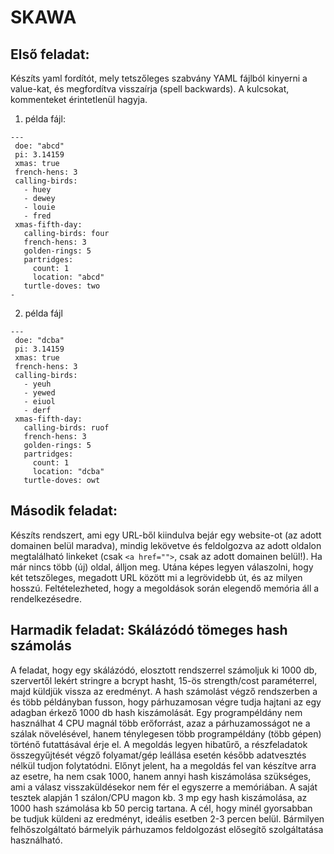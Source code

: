 # SKAWA

## Első feladat:
Készíts yaml fordítót, mely tetszőleges szabvány YAML fájlból kinyerni a value-kat, és megfordítva visszaírja (spell backwards). 
A kulcsokat, kommenteket érintetlenül hagyja.

1. példa fájl:
```
---
 doe: "abcd"
 pi: 3.14159
 xmas: true
 french-hens: 3
 calling-birds:
   - huey
   - dewey
   - louie
   - fred
 xmas-fifth-day:
   calling-birds: four
   french-hens: 3
   golden-rings: 5
   partridges:
     count: 1
     location: "abcd"
   turtle-doves: two
- 
```

2. példa fájl
```
---
 doe: "dcba"
 pi: 3.14159
 xmas: true
 french-hens: 3
 calling-birds:
   - yeuh
   - yewed
   - eiuol
   - derf
 xmas-fifth-day:
   calling-birds: ruof
   french-hens: 3
   golden-rings: 5
   partridges:
     count: 1
     location: "dcba"
   turtle-doves: owt
```

## Második feladat:
Készíts rendszert, ami egy URL-ből kiindulva bejár egy website-ot (az adott domainen belül maradva), 
mindig lekövetve és feldolgozva az adott oldalon  megtalálható linkeket (csak ```<a href="">```, csak az adott domainen belül!). 
Ha már nincs több (új) oldal, álljon meg. Utána képes legyen válaszolni, hogy két tetszőleges, megadott URL között mi a legrövidebb út, 
és az milyen hosszú. Feltételezheted, hogy  a megoldások során elegendő memória áll a rendelkezésedre.

## Harmadik feladat: Skálázódó tömeges hash számolás
A feladat, hogy egy skálázódó, elosztott rendszerrel számoljuk ki 1000 db, szervertől lekért stringre a bcrypt hasht, 15-ös strength/cost paraméterrel, 
majd küldjük vissza az eredményt. A hash számolást végző rendszerben a és több példányban fusson, 
hogy párhuzamosan végre tudja hajtani az egy adagban érkező 1000 db hash kiszámolását. Egy programpéldány nem használhat 4 CPU magnál több erőforrást, 
azaz a párhuzamosságot ne a szálak növelésével, hanem ténylegesen több programpéldány (több gépen) történő futattásával érje el.
A megoldás legyen hibatűrő, a részfeladatok összegyűjtését végző folyamat/gép leállása esetén később adatvesztés nélkül tudjon folytatódni.
Előnyt jelent, ha a megoldás fel van készítve arra az esetre, ha nem csak 1000, hanem annyi hash kiszámolása szükséges, 
ami a válasz visszaküldésekor nem fér el egyszerre a memóriában. A saját tesztek alapján 1 szálon/CPU magon kb. 3 mp egy hash kiszámolása, 
az 1000 hash számolása kb 50 percig tartana. A cél, hogy minél gyorsabban be tudjuk küldeni az eredményt, ideális esetben 2-3 percen belül.
Bármilyen felhőszolgáltató bármelyik párhuzamos feldolgozást elősegítő szolgáltatása használható.


